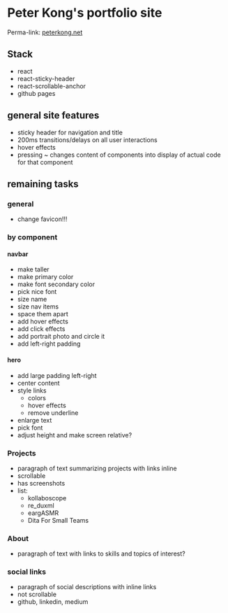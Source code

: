 # Peter Kong's portfolio site
Perma-link: [peterkong.net](http://peterkong.net)

## Stack
- react
- react-sticky-header
- react-scrollable-anchor
- github pages

## general site features
- sticky header for navigation and title
- 200ms transitions/delays on all user interactions
- hover effects
- pressing ~ changes content of components into display of actual code for that component

## remaining tasks
### general
- change favicon!!!

### by component
#### navbar
- make taller
- make primary color
- make font secondary color
- pick nice font
- size name
- size nav items
- space them apart
- add hover effects
- add click effects
- add portrait photo and circle it
- add left-right padding

#### hero
- add large padding left-right
- center content
- style links
  - colors
  - hover effects
  - remove underline
- enlarge text
- pick font
- adjust height and make screen relative?

### Projects
- paragraph of text summarizing projects with links inline
- scrollable
- has screenshots
- list:
  - kollaboscope
  - re_duxml
  - eargASMR
  - Dita For Small Teams

### About
- paragraph of text with links to skills and topics of interest?

### social links
- paragraph of social descriptions with inline links
- not scrollable
- github, linkedin, medium
